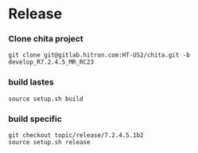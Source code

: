 # Release

### Clone chita project

```
git clone git@gitlab.hitron.com:HT-US2/chita.git -b develop_R7.2.4.5_MR_RC23
```

### build lastes

```
source setup.sh build
```

### build specific

```
git checkout topic/release/7.2.4.5.1b2
source setup.sh release
```


